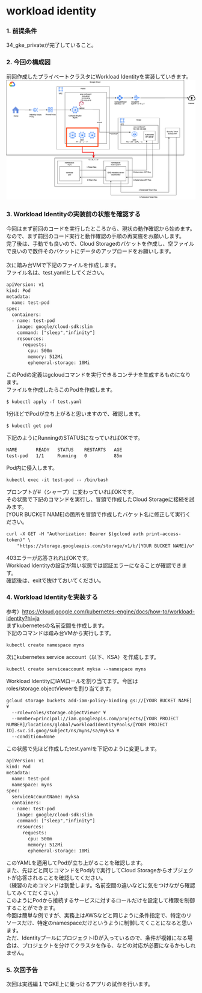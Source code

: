 # workload identity

### 1. 前提条件
34_gke_privateが完了していること。

### 2. 今回の構成図
前回作成したプライベートクラスタにWorkload Identityを実装していきます。<br>
![35](asset/35.png "35")<br>

### 3. Workload Identityの実装前の状態を確認する
今回はまず前回のコードを実行したところから、現状の動作確認から始めます。<br>
なので、まず前回のコード実行と動作確認の手順の再実施をお願いします。<br>
完了後は、手動でも良いので、Cloud Storageのバケットを作成し、空ファイルで良いので数件そのバケットにデータのアップロードをお願いします。<br>
<br>
次に踏み台VMで下記のファイルを作成します。<br>
ファイル名は、test.yamlとしてください。<br>
```
apiVersion: v1
kind: Pod
metadata:
  name: test-pod
spec:
  containers:
  - name: test-pod
    image: google/cloud-sdk:slim
    command: ["sleep","infinity"]
    resources:
      requests:
        cpu: 500m
        memory: 512Mi
        ephemeral-storage: 10Mi
```
このPodの定義はgcloudコマンドを実行できるコンテナを生成するものになります。<br>
ファイルを作成したらこのPodを作成します。<br>
```
$ kubectl apply -f test.yaml
```

1分ほどでPodが立ち上がると思いますので、確認します。<br>
```
$ kubectl get pod
```
下記のようにRunningのSTATUSになっていればOKです。
```
NAME       READY   STATUS    RESTARTS   AGE
test-pod   1/1     Running   0          85m
```
Pod内に侵入します。<br>
```
kubectl exec -it test-pod -- /bin/bash
```
プロンプトが#（シャープ）に変わっていればOKです。<br>
その状態で下記のコマンドを実行し、冒頭で作成したCloud Storageに接続を試みます。<br>
[YOUR BUCKET NAME]の箇所を冒頭で作成したバケット名に修正して実行ください。<br>
```
curl -X GET -H "Authorization: Bearer $(gcloud auth print-access-token)" \
    "https://storage.googleapis.com/storage/v1/b/[YOUR BUCKET NAME]/o"
```
403エラーが応答されればOKです。<br>
Workload Identityの設定が無い状態では認証エラーになることが確認できます。<br>
確認後は、exitで抜けておいてください。<br>

### 4. Workload Identityを実装する
参考）https://cloud.google.com/kubernetes-engine/docs/how-to/workload-identity?hl=ja<br>
まずkubernetesの名前空間を作成します。<br>
下記のコマンドは踏み台VMから実行します。<br>
```
kubectl create namespace myns
```
次にkubernetes service account（以下、KSA）を作成します。<br>
```
kubectl create serviceaccount myksa --namespace myns
```
Workload IdentityにIAMロールを割り当てます。今回はroles/storage.objectViewerを割り当てます。<br>
```
gcloud storage buckets add-iam-policy-binding gs://[YOUR BUCKET NAME] ¥
  --role=roles/storage.objectViewer ¥
  --member=principal://iam.googleapis.com/projects/[YOUR PROJECT NUMBER]/locations/global/workloadIdentityPools/[YOUR PROJECT ID].svc.id.goog/subject/ns/myns/sa/myksa ¥
  --condition=None
```
この状態で先ほど作成したtest.yamlを下記のように変更します。<br>
```
apiVersion: v1
kind: Pod
metadata:
  name: test-pod
  namespace: myns
spec:
  serviceAccountName: myksa
  containers:
  - name: test-pod
    image: google/cloud-sdk:slim
    command: ["sleep","infinity"]
    resources:
      requests:
        cpu: 500m
        memory: 512Mi
        ephemeral-storage: 10Mi
```
このYAMLを適用してPodが立ち上がることを確認します。<br>
また、先ほどと同じコマンドをPod内で実行してCloud Storageからオブジェクトが応答されることを確認してください。<br>
（練習のためコマンドは割愛します。名前空間の違いなどに気をつけながら確認してみくてだくさい。）<br>
このようにPodから接続するサービスに対するロールだけを設定して権限を制御することができます。<br>
今回は簡単な例ですが、実務上はAWSなどと同じように条件指定で、特定のリソースだけ、特定のnamespaceだけというように制御してくことになると思います。<br>
ただ、IdentityプールにプロジェクトIDが入っているので、条件が複雑になる場合は、プロジェクトを分けてクラスタを作る、などの対応が必要になるかもしれません。<br>

### 5. 次回予告
次回は実践編１でGKE上に乗っけるアプリの試作を行います。
